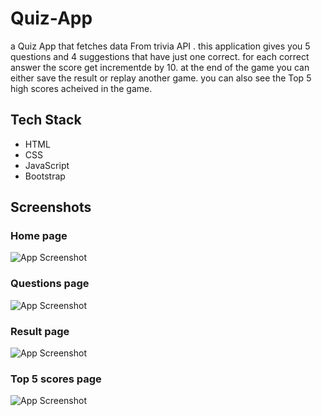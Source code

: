 # Quiz-App
a Quiz App that fetches data From trivia API .
this application gives you 5 questions and 4 suggestions that have just one correct.
for each correct answer the score get incrementde by 10.
at the end of the game you can either save the result or replay another game.
you can also see the Top 5 high scores acheived in the game.

## Tech Stack
- HTML 
- CSS 
- JavaScript
- Bootstrap


## Screenshots
### Home page
![App Screenshot](https://github.com/Bilaloum/Quiz-App/blob/master/ScreenShots/Home.jpg?raw=true)

### Questions page
![App Screenshot](https://github.com/Bilaloum/Quiz-App/blob/master/ScreenShots/Questions.jpg?raw=true)

### Result page
![App Screenshot](https://github.com/Bilaloum/Quiz-App/blob/master/ScreenShots/Result.jpg?raw=true)

### Top 5 scores page
![App Screenshot](https://github.com/Bilaloum/Quiz-App/blob/master/ScreenShots/HighScores.jpg?raw=true)





